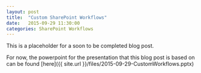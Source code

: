 ```yaml
---
layout: post
title:  "Custom SharePoint Workflows"
date:   2015-09-29 11:30:00
categories: SharePoint Workflows
---
```

This is a placeholder for a soon to be completed blog post.

For now, the powerpoint for the presentation that this blog post is based on can be found [here]({{ site.url }}/files/2015-09-29-CustomWorkflows.pptx)
